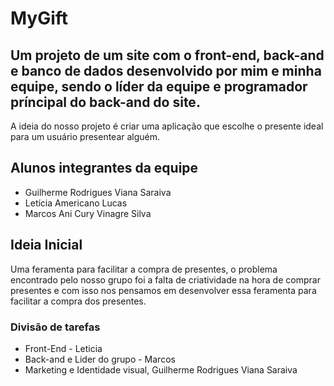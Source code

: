 # MyGift

## Um projeto de um site com o front-end, back-and e banco de dados desenvolvido por mim e minha equipe, sendo o líder da equipe e programador príncipal do back-and do site.

A ideia do nosso projeto é criar uma aplicação que escolhe o presente ideal para um usuário presentear alguém.

## Alunos integrantes da equipe

* Guilherme Rodrigues Viana Saraiva
* Letícia Americano Lucas
* Marcos Ani Cury Vinagre Silva

## Ideia Inicial

Uma feramenta para facilitar a compra de presentes, o problema encontrado pelo nosso grupo foi a falta de criatividade na hora de comprar presentes e com isso nos pensamos em desenvolver essa feramenta para facilitar a compra dos presentes. 

### Divisão de tarefas

* Front-End - Leticia
* Back-and e Lider do grupo - Marcos
* Marketing e Identidade visual, Guilherme Rodrigues Viana Saraiva
